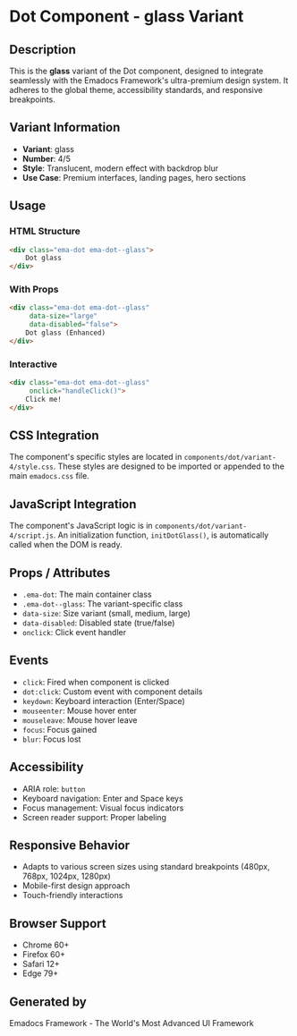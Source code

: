 # Dot Component - glass Variant

## Description
This is the **glass** variant of the Dot component, designed to integrate seamlessly with the Emadocs Framework's ultra-premium design system. It adheres to the global theme, accessibility standards, and responsive breakpoints.

## Variant Information
- **Variant**: glass
- **Number**: 4/5
- **Style**: Translucent, modern effect with backdrop blur
- **Use Case**: Premium interfaces, landing pages, hero sections

## Usage

### HTML Structure
```html
<div class="ema-dot ema-dot--glass">
    Dot glass
</div>
```

### With Props
```html
<div class="ema-dot ema-dot--glass" 
     data-size="large" 
     data-disabled="false">
    Dot glass (Enhanced)
</div>
```

### Interactive
```html
<div class="ema-dot ema-dot--glass" 
     onclick="handleClick()">
    Click me!
</div>
```

## CSS Integration
The component's specific styles are located in `components/dot/variant-4/style.css`. These styles are designed to be imported or appended to the main `emadocs.css` file.

## JavaScript Integration
The component's JavaScript logic is in `components/dot/variant-4/script.js`. An initialization function, `initDotGlass()`, is automatically called when the DOM is ready.

## Props / Attributes
- `.ema-dot`: The main container class
- `.ema-dot--glass`: The variant-specific class
- `data-size`: Size variant (small, medium, large)
- `data-disabled`: Disabled state (true/false)
- `onclick`: Click event handler

## Events
- `click`: Fired when component is clicked
- `dot:click`: Custom event with component details
- `keydown`: Keyboard interaction (Enter/Space)
- `mouseenter`: Mouse hover enter
- `mouseleave`: Mouse hover leave
- `focus`: Focus gained
- `blur`: Focus lost

## Accessibility
- ARIA role: `button`
- Keyboard navigation: Enter and Space keys
- Focus management: Visual focus indicators
- Screen reader support: Proper labeling

## Responsive Behavior
- Adapts to various screen sizes using standard breakpoints (480px, 768px, 1024px, 1280px)
- Mobile-first design approach
- Touch-friendly interactions

## Browser Support
- Chrome 60+
- Firefox 60+
- Safari 12+
- Edge 79+

## Generated by
Emadocs Framework - The World's Most Advanced UI Framework
